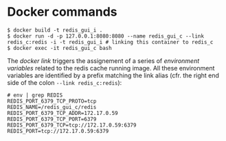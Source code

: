# Docker commands

```
$ docker build -t redis_gui_i .
$ docker run -d -p 127.0.0.1:8080:8080 --name redis_gui_c --link redis_c:redis -i -t redis_gui_i # linking this container to redis_c
$ docker exec -it redis_gui_c bash
```

The _docker link_ triggers the assignement of a series of _environment variables_ related to the redis cache running image. All these environment variables are identified by a prefix matching the link alias (cfr. the right end side of the colon `--link redis_c:redis`):
```
# env | grep REDIS
REDIS_PORT_6379_TCP_PROTO=tcp
REDIS_NAME=/redis_gui_c/redis
REDIS_PORT_6379_TCP_ADDR=172.17.0.59
REDIS_PORT_6379_TCP_PORT=6379
REDIS_PORT_6379_TCP=tcp://172.17.0.59:6379
REDIS_PORT=tcp://172.17.0.59:6379
```